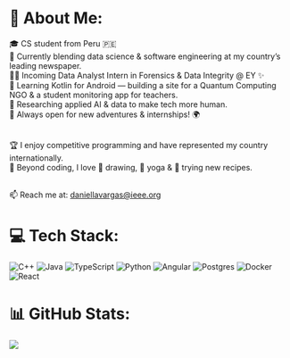 # 💫 About Me:
🎓 CS student from Peru 🇵🇪<br>
📰 Currently blending data science & software engineering at my country’s leading newspaper.  <br>
🕵️‍♀️ Incoming Data Analyst Intern in Forensics & Data Integrity @ EY ✨  <br>
📱 Learning Kotlin for Android — building a site for a Quantum Computing NGO & a student monitoring app for teachers.  <br>
🤖 Researching applied AI & data to make tech more human.<br>
💼 Always open for new adventures & internships! 🌍<br>

<br>🏆 I enjoy competitive programming and have represented my country internationally. <br>
🌿 Beyond coding, I love 🎨 drawing, 🪷 yoga & 🍳 trying new recipes.<br>

<br>📫 Reach me at: [daniellavargas@ieee.org](mailto:daniellavargas@ieee.org)<br>

# 💻 Tech Stack:
![C++](https://img.shields.io/badge/c++-%2300599C.svg?style=for-the-badge&logo=c%2B%2B&logoColor=white) ![Java](https://img.shields.io/badge/java-%23ED8B00.svg?style=for-the-badge&logo=openjdk&logoColor=white) ![TypeScript](https://img.shields.io/badge/typescript-%23007ACC.svg?style=for-the-badge&logo=typescript&logoColor=white) ![Python](https://img.shields.io/badge/python-3670A0?style=for-the-badge&logo=python&logoColor=ffdd54) ![Angular](https://img.shields.io/badge/angular-%23DD0031.svg?style=for-the-badge&logo=angular&logoColor=white) ![Postgres](https://img.shields.io/badge/postgres-%23316192.svg?style=for-the-badge&logo=postgresql&logoColor=white) ![Docker](https://img.shields.io/badge/docker-%230db7ed.svg?style=for-the-badge&logo=docker&logoColor=white) ![React](https://img.shields.io/badge/react-%2320232a.svg?style=for-the-badge&logo=react&logoColor=%2361DAFB)

# 📊 GitHub Stats:
![](https://nirzak-streak-stats.vercel.app/?user=crysticore&theme=graywhite&hide_border=true)<br/>
